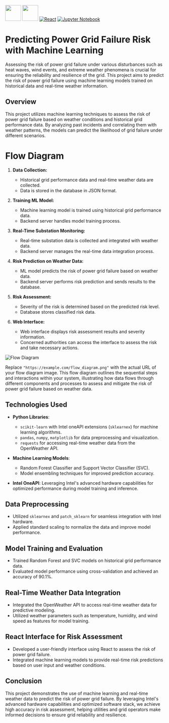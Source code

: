 [<img src="https://upload.wikimedia.org/wikipedia/commons/thumb/0/0e/Intel_logo_%282020%2C_light_blue%29.svg/300px-Intel_logo_%282020%2C_light_blue%29.svg.png" width="50">](https://www.intel.com/)
[<img src="https://www.intel.com/content/dam/develop/public/us/en/images/admin/oneapi-logo-rev-4x3-rwd.png" width="50">](https://www.intel.com/)
[![React](https://img.shields.io/badge/React-%2300D8FF.svg?style=flat&logo=react&logoColor=white)](https://reactjs.org/)
[![Jupyter Notebook](https://img.shields.io/badge/Jupyter%20Notebook-%23F37626.svg?style=flat&logo=jupyter&logoColor=white)](https://jupyter.org/)

# Predicting Power Grid Failure Risk with Machine Learning

Assessing the risk of power grid failure under various disturbances such as heat waves, wind events, and extreme weather phenomena is crucial for ensuring the reliability and resilience of the grid. This project aims to predict the risk of power grid failure using machine learning models trained on historical data and real-time weather information.

## Overview

This project utilizes machine learning techniques to assess the risk of power grid failure based on weather conditions and historical grid performance data. By analyzing past incidents and correlating them with weather patterns, the models can predict the likelihood of grid failure under different scenarios.

# Flow Diagram

1. **Data Collection:**
   - Historical grid performance data and real-time weather data are collected.
   - Data is stored in the database in JSON format.

2. **Training ML Model:**
   - Machine learning model is trained using historical grid performance data.
   - Backend server handles model training process.

3. **Real-Time Substation Monitoring:**
   - Real-time substation data is collected and integrated with weather data.
   - Backend server manages the real-time data integration process.

4. **Risk Prediction on Weather Data:**
   - ML model predicts the risk of power grid failure based on weather data.
   - Backend server performs risk prediction and sends results to the database.

5. **Risk Assessment:**
   - Severity of the risk is determined based on the predicted risk level.
   - Database stores classified risk data.

6. **Web Interface:**
   - Web interface displays risk assessment results and severity information.
   - Concerned authorities can access the interface to assess the risk and take necessary actions.

![Flow Diagram](https://example.com/flow_diagram.png)


Replace `"https://example.com/flow_diagram.png"` with the actual URL of your flow diagram image. This flow diagram outlines the sequential steps and interactions within your system, illustrating how data flows through different components and processes to assess and mitigate the risk of power grid failure based on weather data.
## Technologies Used

- **Python Libraries**: 
  - `scikit-learn` with Intel oneAPI extensions (`sklearnex`) for machine learning algorithms.
  - `pandas`, `numpy`, `matplotlib` for data preprocessing and visualization.
  - `requests` for accessing real-time weather data from the OpenWeather API.

- **Machine Learning Models**: 
  - Random Forest Classifier and Support Vector Classifier (SVC).
  - Model ensembling techniques for improved prediction accuracy.

- **Intel OneAPI**: Leveraging Intel's advanced hardware capabilities for optimized performance during model training and inference.

## Data Preprocessing

- Utilized `sklearnex` and `patch_sklearn` for seamless integration with Intel hardware.
- Applied standard scaling to normalize the data and improve model performance.

## Model Training and Evaluation

- Trained Random Forest and SVC models on historical grid performance data.
- Evaluated model performance using cross-validation and achieved an accuracy of 90.1%.

## Real-Time Weather Data Integration

- Integrated the OpenWeather API to access real-time weather data for predictive modeling.
- Utilized weather parameters such as temperature, humidity, and wind speed as features for model training.

## React Interface for Risk Assessment

- Developed a user-friendly interface using React to assess the risk of power grid failure.
- Integrated machine learning models to provide real-time risk predictions based on user input and weather conditions.

## Conclusion

This project demonstrates the use of machine learning and real-time weather data to predict the risk of power grid failure. By leveraging Intel's advanced hardware capabilities and optimized software stack, we achieve high accuracy in risk assessment, helping utilities and grid operators make informed decisions to ensure grid reliability and resilience.
